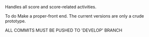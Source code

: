 Handles all score and score-related activities.

To do
	Make a proper-front end. The current versions are only a crude prototype.


ALL COMMITS MUST BE PUSHED TO 'DEVELOP' BRANCH
